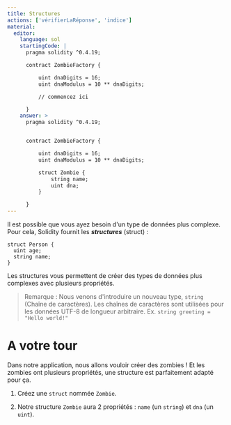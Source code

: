 ```yaml
---
title: Structures
actions: ['vérifierLaRéponse', 'indice']
material:
  editor:
    language: sol
    startingCode: |
      pragma solidity ^0.4.19;

      contract ZombieFactory {

          uint dnaDigits = 16;
          uint dnaModulus = 10 ** dnaDigits;

          // commencez ici

      }
    answer: >
      pragma solidity ^0.4.19;


      contract ZombieFactory {

          uint dnaDigits = 16;
          uint dnaModulus = 10 ** dnaDigits;

          struct Zombie {
              string name;
              uint dna;
          }

      }
---
```


Il est possible que vous ayez besoin d'un type de données plus complexe. Pour cela, Solidity fournit les ***structures*** (struct) :

```
struct Person {
  uint age;
  string name;
}

```

Les structures vous permettent de créer des types de données plus complexes avec plusieurs propriétés.

> Remarque : Nous venons d'introduire un nouveau type, `string` (Chaîne de caractères). Les chaînes de caractères sont utilisées pour les données UTF-8 de longueur arbitraire. Ex. `string greeting = "Hello world!"`

# A votre tour

Dans notre application, nous allons vouloir créer des zombies ! Et les zombies ont plusieurs propriétés, une structure est parfaitement adapté pour ça.

1. Créez une `struct` nommée `Zombie`.

2. Notre structure `Zombie` aura 2 propriétés : `name` (un `string`) et `dna` (un `uint`).
